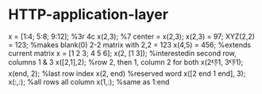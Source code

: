 # HTTP-application-layer
x = [1:4; 5:8; 9:12]; %3r 4c
x(2,3); %7
center = x(2,3);
x(2,3) = 97;
XYZ(2,2) = 123;
%makes blank(0) 2-2 matrix with 2,2 = 123
x(4,5) = 456; %extends current matrix
x = [1 2 3; 4 5 6];
x(2, [1 3]); %interestedin second row, columns 1 & 3
x([2,1],2); %row 2, then 1, column 2 for both
x(2:-1:1, 3:-1:1);
x(end, 2); %last row index
x(2, end) %reserved word
x([2 end 1 end], 3);
x(:,:); %all rows all column
x(1,:); %same as 1:end
